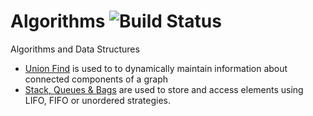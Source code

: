 # Algorithms ![Build Status](https://travis-ci.org/rehmanz/algorithms.svg?branch=master)
Algorithms and Data Structures


* [Union Find](docs/dynamic_connectivity/README.md) is used to to dynamically maintain information about connected 
components of a graph 
* [Stack, Queues & Bags](docs/stacks_queues_bags/README.md) are used to store and access elements using 
LIFO, FIFO or unordered strategies. 